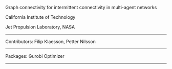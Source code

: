 Graph connectivity for intermittent connectivity in multi-agent networks

California Institute of Technology

Jet Propulsion Laboratory, NASA

---------------------------------------------------------------------

Contributors: Filip Klaesson, Petter Nilsson

---------------------------------------------------------------------

Packages: Gurobi Optimizer

---------------------------------------------------------------------
